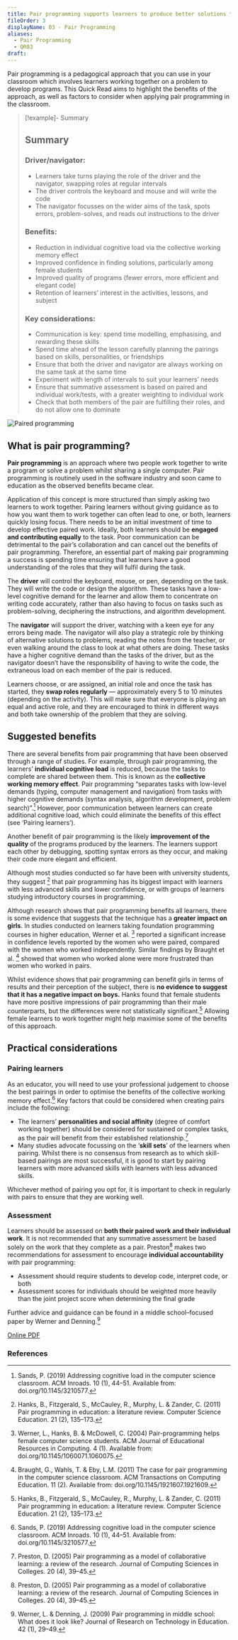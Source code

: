 ```yaml
---
title: Pair programming supports learners to produce better solutions to complex programming problems
fileOrder: 3
displayName: 03 - Pair Programming
aliases:
  - Pair Programming
  - QR03
draft:
---
```


Pair programming is a pedagogical approach that you can use in your classroom which involves learners working together on a problem to develop programs. This Quick Read aims to highlight the benefits of the approach, as well as factors to consider when applying pair programming in the classroom. 

>[!example]- Summary
>## Summary
>
>### Driver/navigator: 
>
>* Learners take turns playing the role of the driver and the navigator, swapping roles at regular intervals 
>* The driver controls the keyboard and mouse and will write the code 
>* The navigator focusses on the wider aims of the task, spots errors, problem-solves, and reads out instructions to the driver 
>
> ### Benefits: 
>
>* Reduction in individual cognitive load via the collective working memory effect 
>* Improved confidence in finding solutions, particularly among female students 
>* Improved quality of programs (fewer errors, more efficient and elegant code) 
>* Retention of learners’ interest in the activities, lessons, and subject 
> 
>### Key considerations:
>
>* Communication is key: spend time modelling, emphasising, and rewarding these skills 
>* Spend time ahead of the lesson carefully planning the pairings based on skills, personalities, or friendships 
>* Ensure that both the driver and navigator are always working on the same task at the same time 
>* Experiment with length of intervals to suit your learners’ needs 
>* Ensure that summative assessment is based on paired and individual work/tests, with a greater weighting to individual work 
>* Check that both members of the pair are fulfilling their roles, and do not allow one to dominate


![Paired programming](../assets/img/quickreads/QR03_1_Pair_Programming.svg)

## What is pair programming?

**Pair programming** is an approach where two people work together to write a program or solve a problem whilst sharing a single computer. Pair programming is routinely used in the software industry and soon came to education as the observed benefits became clear. 

Application of this concept is more structured than simply asking two learners to work together. Pairing learners without giving guidance as to how you want them to work together can often lead to one, or both, learners quickly losing focus. There needs to be an initial investment of time to develop effective paired work. Ideally, both learners should be **engaged and contributing equally** to the task. Poor communication can be detrimental to the pair’s collaboration and can cancel out the benefits of pair programming. Therefore, an essential part of making pair programming a success is spending time ensuring that learners have a good understanding of the roles that they will fulfil during the task. 

The **driver** will control the keyboard, mouse, or pen, depending on the task. They will write the code or design the algorithm. These tasks have a low-level cognitive demand for the learner and allow them to concentrate on writing code accurately, rather than also having to focus on tasks such as problem-solving, deciphering the instructions, and algorithm development. 

The **navigator** will support the driver, watching with a keen eye for any errors being made. The navigator will also play a strategic role by thinking of alternative solutions to problems, reading the notes from the teacher, or even walking around the class to look at what others are doing. These tasks have a higher cognitive demand than the tasks of the driver, but as the navigator doesn’t have the responsibility of having to write the code, the extraneous load on each member of the pair is reduced. 

Learners choose, or are assigned, an initial role and once the task has started, they **swap roles regularly** — approximately every 5 to 10 minutes (depending on the activity). This will make sure that everyone is playing an equal and active role, and they are encouraged to think in different ways and both take ownership of the problem that they are solving.

## Suggested benefits 

There are several benefits from pair programming that have been observed through a range of studies. For example, through pair programming, the learners’ **individual cognitive load** is reduced, because the tasks to complete are shared between them. This is known as the **collective working memory effect**. Pair programming “separates tasks with low-level demands (typing, computer management and navigation) from tasks with higher cognitive demands (syntax analysis, algorithm development, problem search)”.[^1] However, poor communication between learners can create additional cognitive load, which could eliminate the benefits of this effect (see ‘Pairing learners’). 

Another benefit of pair programming is the likely **improvement of the quality** of the programs produced by the learners. The learners support each other by debugging, spotting syntax errors as they occur, and making their code more elegant and efficient. 

Although most studies conducted so far have been with university students, they suggest [^2] that pair programming has its biggest impact with learners with less advanced skills and lower confidence, or with groups of learners studying introductory courses in programming. 

Although research shows that pair programming benefits all learners, there is some evidence that suggests that the technique has a **greater impact on girls**. In studies conducted on learners taking foundation programming courses in higher education, Werner et al. [^3] reported a significant increase in confidence levels reported by the women who were paired, compared with the women who worked independently. Similar findings by Braught et al. [^4] showed that women who worked alone were more frustrated than women who worked in pairs. 

Whilst evidence shows that pair programming can benefit girls in terms of results and their perception of the subject, there is **no evidence to suggest that it has a negative impact on boys.** Hanks found that female students have more positive impressions of pair programming than their male counterparts, but the differences were not statistically significant.[^2] Allowing female learners to work together might help maximise some of the benefits of this approach.

## Practical considerations

### Pairing learners 
As an educator, you will need to use your professional judgement to choose the best pairings in order to optimise the benefits of the collective working memory effect.[^1] Key factors that could be considered when creating pairs include the following: 
- The learners’ **personalities and social affinity** (degree of comfort working together) should be considered for sustained or complex tasks, as the pair will benefit from their established relationship.[^5] 
- Many studies advocate focussing on the ‘**skill sets**’ of the learners when pairing. Whilst there is no consensus from research as to which skill-based pairings are most successful, it is good to start by pairing learners with more advanced skills with learners with less advanced skills.

Whichever method of pairing you opt for, it is important to check in regularly with pairs to ensure that they are working well. 

### Assessment 
Learners should be assessed on **both their paired work and their individual work**. It is not recommended that any summative assessment be based solely on the work that they complete as a pair. Preston[^5] makes two recommendations for assessment to encourage **individual accountability** with pair programming: 

- Assessment should require students to develop code, interpret code, or both 
- Assessment scores for individuals should be weighted more heavily than the joint project score when determining the final grade 

Further advice and guidance can be found in a middle school–focused paper by Werner and Denning.[^6] 


[Online PDF](https://the-cc.io/qr03)

### References

 [^1]: Sands, P. (2019) Addressing cognitive load in the computer science classroom. ACM Inroads. 10 (1), 44–51. Available from: doi.org/10.1145/3210577. 
 [^2]: Hanks, B., Fitzgerald, S., McCauley, R., Murphy, L. & Zander, C. (2011) Pair programming in education: a literature review. Computer Science Education. 21 (2), 135–173. 
 [^3]: Werner, L., Hanks, B. & McDowell, C. (2004) Pair-programming helps female computer science students. ACM Journal of Educational Resources in Computing. 4 (1). Available from: doi.org/10.1145/1060071.1060075. 
 [^4]: Braught, G., Wahls, T. & Eby, L.M. (2011) The case for pair programming in the computer science classroom. ACM Transactions on Computing Education. 11 (2). Available from: doi.org/10.1145/1921607.1921609. 
 [^5]: Preston, D. (2005) Pair programming as a model of collaborative learning: a review of the research. Journal of Computing Sciences in Colleges. 20 (4), 39–45. 
 [^6]: Werner, L. & Denning, J. (2009) Pair programming in middle school: What does it look like? Journal of Research on Technology in Education. 42 (1), 29–49.

